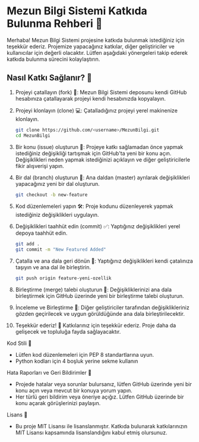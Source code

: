 # Mezun Bilgi Sistemi Katkıda Bulunma Rehberi 🚀

Merhaba! Mezun Bilgi Sistemi projesine katkıda bulunmak istediğiniz için teşekkür ederiz. Projemize yapacağınız katkılar, diğer geliştiriciler ve kullanıcılar için değerli olacaktır. Lütfen aşağıdaki yönergeleri takip ederek katkıda bulunma sürecini kolaylaştırın.

## Nasıl Katkı Sağlanır? 🤝

1. Projeyi çatallayın (fork) 🍴: Mezun Bilgi Sistemi deposunu kendi GitHub hesabınıza çatallayarak projeyi kendi hesabınızda kopyalayın.

2. Projeyi klonlayın (clone) 💻: Çatalladığınız projeyi yerel makinenize klonlayın.

   ```bash 
   git clone https://github.com/<username>/MezunBilgi.git
   cd MezunBilgi
   
3. Bir konu (issue) oluşturun 📝: Projeye katkı sağlamadan önce yapmak istediğiniz değişikliği tartışmak için GitHub'ta yeni bir konu açın. Değişiklikleri neden yapmak istediğinizi açıklayın ve diğer geliştiricilerle fikir alışverişi yapın.

4. Bir dal (branch) oluşturun 🌿: Ana daldan (master) ayrılarak değişiklikleri yapacağınız yeni bir dal oluşturun.

   ```bash
   git checkout -b new-feature

5. Kod düzenlemeleri yapın 🛠️: Proje kodunu düzenleyerek yapmak istediğiniz değişiklikleri uygulayın.

6. Değişiklikleri taahhüt edin (commit) ✅: Yaptığınız değişiklikleri yerel depoya taahhüt edin.

   ```bash
   git add .
   git commit -m "New Featured Added"

7. Çatalla ve ana dala geri dönün 🔄: Yaptığınız değişiklikleri kendi çatalınıza taşıyın ve ana dal ile birleştirin.

   ```bash
   git push origin feature-yeni-ozellik

8. Birleştirme (merge) talebi oluşturun 🔀: Değişikliklerinizi ana dala birleştirmek için GitHub üzerinde yeni bir birleştirme talebi oluşturun.

9. İnceleme ve Birleştirme 🚀: Diğer geliştiriciler tarafından değişiklikleriniz gözden geçirilecek ve uygun görüldüğünde ana dala birleştirilecektir.

10. Teşekkür ederiz! 🎉 Katkılarınız için teşekkür ederiz. Proje daha da gelişecek ve topluluğa fayda sağlayacaktır.





Kod Stili 📝
- Lütfen kod düzenlemeleri için PEP 8 standartlarına uyun.
- Python kodları için 4 boşluk yerine sekme kullanın



Hata Raporları ve Geri Bildirimler 🐞
- Projede hatalar veya sorunlar bulursanız, lütfen GitHub üzerinde yeni bir konu açın veya mevcut bir konuya yorum yapın.
- Her türlü geri bildirim veya öneriye açığız. Lütfen GitHub üzerinde bir konu açarak görüşlerinizi paylaşın.


Lisans 📜
- Bu proje MIT Lisansı ile lisanslanmıştır. Katkıda bulunarak katkılarınızın MIT Lisansı kapsamında lisanslandığını kabul etmiş olursunuz.
